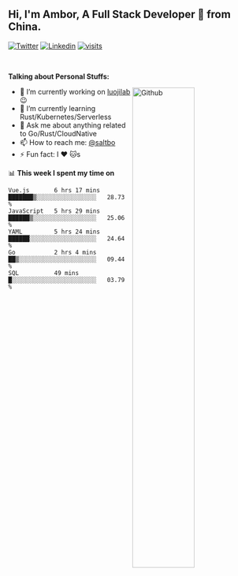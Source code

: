 ## Hi, I'm Ambor, A Full Stack Developer 🚀 from China.

[![Twitter](https://img.shields.io/badge/-saltbo-1ca0f1?style=flat&logo=twitter&logoColor=white)](https://twitter.com/rdsaltbo)
[![Linkedin](https://img.shields.io/badge/-saltbo-blue?style=flat&logo=Linkedin&logoColor=white)](https://www.linkedin.com/in/saltbo/)
[![visits](https://visitor.vercel.app/page/saltbo?color=light-green)](https://github.com/saltbo/)

&nbsp;  

**Talking about Personal Stuffs:**
<!-- Any image aligned to the right. Beware the width  -->
<img width="50%" align="right" alt="Github" src="https://raw.githubusercontent.com/saltbo/saltbo/master/images/git-header.svg" />

- 🔭 I’m currently working on [luojilab](https://github.com/luojilab) :wink:
- 🌱 I’m currently learning Rust/Kubernetes/Serverless
- 💬 Ask me about anything related to Go/Rust/CloudNative
- 📫 How to reach me: [@saltbo](https://twitter.com/rdsaltbo)
- ⚡ Fun fact: I :heart: :cat:s


📊 **This week I spent my time on**
<!--START_SECTION:waka-->
```text
Vue.js       6 hrs 17 mins   ███████▒░░░░░░░░░░░░░░░░░   28.73 % 
JavaScript   5 hrs 29 mins   ██████▒░░░░░░░░░░░░░░░░░░   25.06 % 
YAML         5 hrs 24 mins   ██████░░░░░░░░░░░░░░░░░░░   24.64 % 
Go           2 hrs 4 mins    ██▒░░░░░░░░░░░░░░░░░░░░░░   09.44 % 
SQL          49 mins         █░░░░░░░░░░░░░░░░░░░░░░░░   03.79 % 
```
<!--END_SECTION:waka-->
